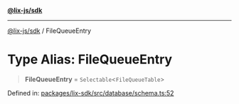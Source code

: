 [**@lix-js/sdk**](../README.md)

***

[@lix-js/sdk](../README.md) / FileQueueEntry

# Type Alias: FileQueueEntry

> **FileQueueEntry** = `Selectable`\<`FileQueueTable`\>

Defined in: [packages/lix-sdk/src/database/schema.ts:52](https://github.com/opral/monorepo/blob/cf4299047f63a84de437bf67ff42fca1baa00869/packages/lix-sdk/src/database/schema.ts#L52)
